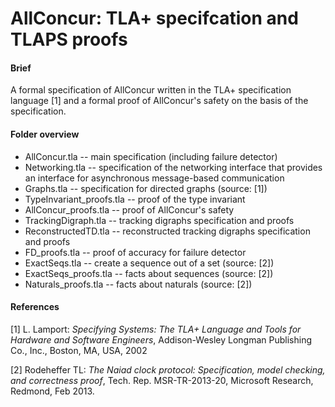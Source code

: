 # AllConcur: TLA+ specifcation and TLAPS proofs 

#### Brief 
A formal specification of AllConcur written in the TLA+ specification language [1] and a formal proof of AllConcur's safety on the basis of the specification.

#### Folder overview
- AllConcur.tla -- main specification (including failure detector)
- Networking.tla -- specification of the networking interface that provides an interface for asynchronous message-based communication
- Graphs.tla -- specification for directed graphs (source: [1])
- TypeInvariant_proofs.tla -- proof of the type invariant
- AllConcur_proofs.tla -- proof of AllConcur's safety
- TrackingDigraph.tla -- tracking digraphs specification and proofs
- ReconstructedTD.tla -- reconstructed tracking digraphs specification and proofs
- FD_proofs.tla -- proof of accuracy for failure detector
- ExactSeqs.tla -- create a sequence out of a set (source: [2])
- ExactSeqs_proofs.tla -- facts about sequences (source: [2])
- Naturals_proofs.tla -- facts about naturals (source: [2])

#### References

[1] L. Lamport: *Specifying Systems: The TLA+ Language and Tools for Hardware and Software Engineers*, Addison-Wesley Longman Publishing Co., Inc., Boston, MA, USA, 2002

[2] Rodeheffer TL: *The Naiad clock protocol: Specification, model checking, and correctness proof*, Tech. Rep. MSR-TR-2013-20, Microsoft Research, Redmond, Feb 2013.
